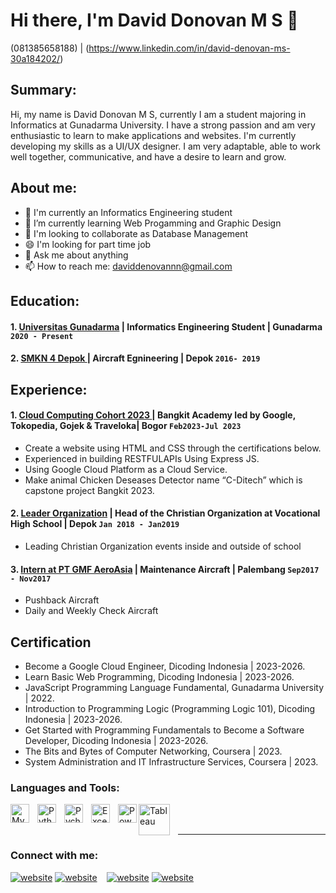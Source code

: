 # Hi there, I'm David Donovan M S 👋
(081385658188) | (https://www.linkedin.com/in/david-denovan-ms-30a184202/)

## Summary:
Hi, my name is David Donovan M S, currently I am a student majoring in Informatics at Gunadarma University. I have a strong passion and am very enthusiastic to learn to make applications and websites. I'm currently developing my skills as a UI/UX designer. I am very adaptable, able to work well together, communicative, and have a desire to learn and grow.

## About me:
- 🔭 I'm currently an Informatics Engineering student
- 🌱 I’m currently learning Web Progamming and Graphic Design
- 👯 I'm looking to collaborate as Database Management
- 😄 I'm looking for part time job
- 💬 Ask me about anything
- 📫 How to reach me: daviddenovannn@gmail.com

## Education:

#### 1. [Universitas Gunadarma](https://gunadarma.ac.id/) | Informatics Engineering Student | Gunadarma `2020 - Present `
   
#### 2. [SMKN 4 Depok ](http://smk2tj.mysch.id/) | Aircraft Egnineering | Depok `2016- 2019`

## Experience:
#### 1. [Cloud Computing Cohort 2023 ]() | Bangkit Academy Ied by Google, Tokopedia, Gojek & Traveloka| Bogor `Feb2023-Jul 2023`
   - Create a website using HTML and CSS through the certifications below.
   - Experienced in building RESTFULAPIs Using Express JS.
   - Using Google Cloud Platform as a Cloud Service.
   - Make animal Chicken Deseases Detector name “C-Ditech” which is capstone project
Bangkit 2023.
#### 2. [Leader Organization]() | Head of the Christian Organization at Vocational High School | Depok `Jan 2018 - Jan2019`
   - Leading Christian Organization events inside and outside of school
#### 3. [Intern at PT GMF AeroAsia]() | Maintenance Aircraft | Palembang `Sep2017 - Nov2017`
   - Pushback Aircraft
   - Daily and Weekly Check Aircraft

## Certification
- Become a Google Cloud Engineer, Dicoding Indonesia | 2023-2026.
- Learn Basic Web Programming, Dicoding Indonesia | 2023-2026.
- JavaScript Programming Language Fundamental, Gunadarma University | 2022.
- Introduction to Programming Logic (Programming Logic 101), Dicoding Indonesia | 2023-2026.
- Get Started with Programming Fundamentals to Become a Software Developer, Dicoding Indonesia | 2023-2026.
- The Bits and Bytes of Computer Networking, Coursera | 2023.
- System Administration and IT Infrastructure Services, Coursera | 2023.


### Languages and Tools:

[<img align="left" alt="MySQL" width="30px" src="https://cdn.jsdelivr.net/gh/devicons/devicon/icons/mysql/mysql-original.svg" style="padding-right:10px;" />][webdev]
[<img align="left" alt="Python" width="30px" src="https://upload.wikimedia.org/wikipedia/commons/thumb/c/c3/Python-logo-notext.svg/110px-Python-logo-notext.svg.png?20100317150552" style="padding-right:10px;" />][webdev]
[<img align="left" alt="Pycharm" width="30px" src="https://upload.wikimedia.org/wikipedia/commons/thumb/1/1d/PyCharm_Icon.svg/220px-PyCharm_Icon.svg.png" style="padding-right:10px;" />][webdev]
[<img align="left" alt="Excel" width="30px" src="https://is2-ssl.mzstatic.com/image/thumb/Purple126/v4/a8/fd/5a/a8fd5a84-c6f1-355f-3b9f-6e86598efaa3/XCEL.png/1200x630bb.png" style="padding-right:10px;" />][webdev]
[<img align="left" alt="Power BI" width="30px" src="https://powerbi.microsoft.com/pictures/application-logos/svg/powerbi.svg" style="padding-right:0px;" />][webdev]
[<img align="left" alt="Tableau" width="50px" src="https://logos-world.net/wp-content/uploads/2021/10/Tableau-Symbol.png" style="padding-right:10px;" />][webdev]

<br />
<br />

---
### Connect with me:

[![website](./img/linkedin-light.svg)](https://www.linkedin.com/in/aldi-dharmawan-4b76a9221/#gh-light-mode-only)
[![website](./img/linkedin-dark.svg)](https://www.linkedin.com/in/aldi-dharmawan-4b76a9221/#gh-dark-mode-only)
&nbsp;&nbsp;
[![website](./img/instagram-light.svg)](https://www.instagram.com/dharmawan.aldi/#gh-light-mode-only)
[![website](./img/instagram-dark.svg)](https://www.instagram.com/dharmawan.aldi/#gh-dark-mode-only)



[webdev]: https://github.com/daviddenovannn
